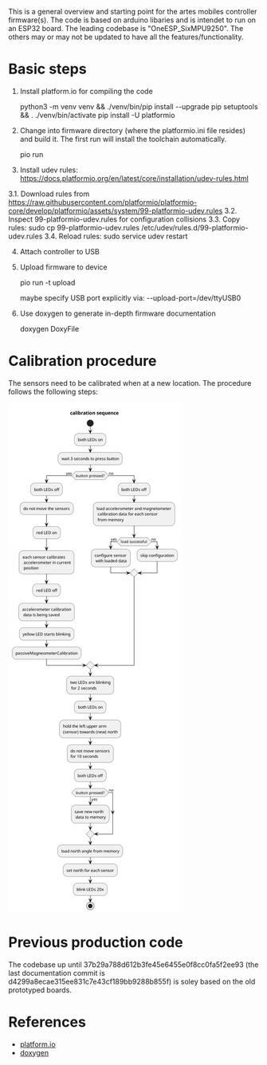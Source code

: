 This is a general overview and starting point for the artes mobiles controller firmware(s).
The code is based on arduino libaries and is intendet to run on an ESP32 board.
The leading codebase is "OneESP_SixMPU9250". The others may or may not be updated to have
all the features/functionality.

# Basic steps

1. Install platform.io for compiling the code

   python3 -m venv venv && ./venv/bin/pip install --upgrade pip setuptools && . ./venv/bin/activate
   pip install -U platformio

2. Change into firmware directory (where the platformio.ini file resides) and build it. The first run will install the toolchain automatically.

   pio run

3. Install udev rules: https://docs.platformio.org/en/latest/core/installation/udev-rules.html

3.1. Download rules from https://raw.githubusercontent.com/platformio/platformio-core/develop/platformio/assets/system/99-platformio-udev.rules
3.2. Inspect 99-platformio-udev.rules for configuration collisions
3.3. Copy rules: sudo cp 99-platformio-udev.rules /etc/udev/rules.d/99-platformio-udev.rules
3.4. Reload rules: sudo service udev restart

4. Attach controller to USB

5. Upload firmware to device

   pio run -t upload

   maybe specify USB port explicitly via: --upload-port=/dev/ttyUSB0

6. Use doxygen to generate in-depth firmware documentation

   doxygen DoxyFile

# Calibration procedure
The sensors need to be calibrated when at a new location. The procedure
follows the following steps:

![controller/sensor callibration routine](OneESP_SixMPU9250/doc-src/calibration.png "calibration flowchart")

# Previous production code
The codebase up until 37b29a788d612b3fe45e6455e0f8cc0fa5f2ee93 (the last documentation commit is d4299a8ecae315ee831c7e43cf189bb9288b855f)
is soley based on the old prototyped boards.

# References

* [platform.io](https://platformio.org/)
* [doxygen](https://www.doxygen.nl/)
